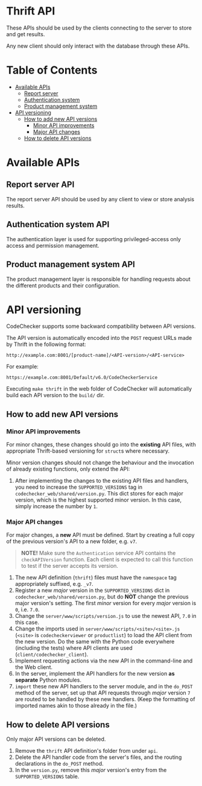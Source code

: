# Thrift API
These APIs should be used by the clients connecting to the server to store and
get results.

Any new client should only interact with the database through these APIs.

# Table of Contents
* [Available APIs](#available-apis)
    * [Report server](#report-server-api)
    * [Authentication system](#authentication-system-api)
    * [Product management system](#product-management-system-api)
* [API versioning](#api-versioning)
    * [How to add new API versions](#how-to-add-new-api-versions)
        * [Minor API improvements](#minor-api-improvements)
        * [Major API changes](#major-api-changes)
    * [How to delete API versions](#how-to-delete-api-versions)

# Available APIs <a name="available-apis"></a>

## Report server API <a name="report-server-api"></a>
The report server API should be used by any client to view or store analysis
results.

## Authentication system API <a name="authentication-system-api"></a>
The authentication layer is used for supporting privileged-access only access
and permission management.

## Product management system API <a name="product-management-system-api"></a>
The product management layer is responsible for handling requests about the
different products and their configuration.

# API versioning <a name="api-versioning"></a>

CodeChecker supports some backward compatibility between API versions.

The API version is automatically encoded into the `POST` request URLs made by
Thrift in the following format:

    http://example.com:8001/[product-name]/<API-version>/<API-service>

For example:

    https://example.com:8001/Default/v6.0/CodeCheckerService

Executing `make thrift` in the web folder of CodeChecker will automatically
build each API version to the `build/` dir.

## How to add new API versions <a name="how-to-add-new-api-versions"></a>

### Minor API improvements <a name="minor-api-improvements"></a>

For minor changes, these changes should go into the **existing** API files,
with appropriate Thrift-based versioning for `struct`s where necessary.

Minor version changes should not change the behaviour and the invocation of
already existing functions, only extend the API:

 1. After implementing the changes to the existing API files and handlers,
 you need to increase the `SUPPORTED_VERSIONS` tag in
 `codechecker_web/shared/version.py`. This dict stores for each major
 version, which is the highest supported minor version. In this case, simply
 increase the number by `1`.

### Major API changes <a name="major-api-changes"></a>

For major changes, a **new** API must be defined. Start by creating a full
copy of the previous version's API to a new folder, e.g. `v7`.

> **NOTE!** Make sure the `Authentication` service API contains the
> `checkAPIVersion` function. Each client is expected to call this function to
> test if the server accepts its version.

 1. The new API definition (`thrift`) files must have the `namespace` tag
 appropriately suffixed, e.g. `_v7`.
 2. Register a new *major* version in the `SUPPORTED_VERSIONS` dict in
 `codechecker_web/shared/version.py`, but do **NOT** change the previous
 major version's setting. The first *minor* version for every *major* version
 is `0`, i.e. `7.0`.
 3. Change the `server/www/scripts/version.js` to use the newest API, `7.0` in
 this case.
 4. Change the imports used in `server/www/scripts/<site>/<site>.js` (`<site>`
 is `codecheckerviewer` or `productlist`) to load the API client from the new
 version. Do the same with the Python code everywhere (including the tests)
 where API clients are used (`client/codechecker_client`).
 5. Implement requesting actions via the new API in the command-line and the
 Web client.
 6. In the server, implement the API handlers for the new version **as
 separate** Python modules.
 7. `import` these new API handlers to the server module, and in the `do_POST`
 method of the server, set up that API requests through *major* version `7`
 are routed to be handled by these new handlers. (Keep the formatting of
 imported names akin to those already in the file.)

## How to delete API versions <a name="how-to-delete-api-versions"></a>

Only major API versions can be deleted.

 1. Remove the `thrift` API definition's folder from under `api`.
 2. Delete the API handler code from the server's files, and the routing
 declarations in the `do_POST` method.
 3. In the `version.py`, remove this *major* version's entry from the
 `SUPPORTED_VERSIONS` table.
